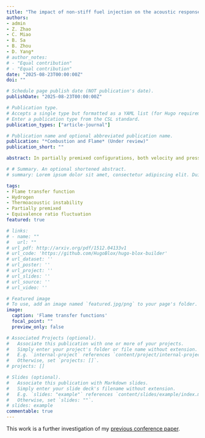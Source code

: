 ```yaml
---
title: "The impact of non-stiff fuel injection on the acoustic response of a partially premixed pure hydrogen flame"
authors:
- admin
- Z. Zhao
- C. Miao
- B. Sa
- B. Zhou
- D. Yang*
# author_notes:
# - "Equal contribution"
# - "Equal contribution"
date: "2025-08-23T00:00:00Z"
doi: ""

# Schedule page publish date (NOT publication's date).
publishDate: "2025-08-23T00:00:00Z"

# Publication type.
# Accepts a single type but formatted as a YAML list (for Hugo requirements).
# Enter a publication type from the CSL standard.
publication_types: ["article-journal"]

# Publication name and optional abbreviated publication name.
publication: "*Combustion and Flame* (Under review)"
publication_short: ""

abstract: In partially premixed configurations, both velocity and pressure fluctuations can induce temporal equivalence ratio fluctuations in the vicinity of the fuel injector. Once the pressure oscillation reaches a significant level, the assumption of stiff fuel injection will be compromised, resulting in a fluctuation in fuel mass flow. This study investigates the influence of non-stiff injection, where the fuel mass flow can be modulated by pressure fluctuations, on the dynamic response of a jet-stabilized, partially premixed hydrogen flame. A model incorporating the acoustic impedance of a circular aperture in the fuel line is developed and coupled with a mixing transfer function to predict the evolution of equivalence ratio fluctuations and validated using time-resolved ultraviolet absorption spectroscopy under acoustic forcing. Results show that the non-stiff model successfully captures the trend in the gain, whereas the stiff model does not. Flame transfer functions (FTF) based on OH* chemiluminescence intensity exhibit gain modulation patterns over frequency, arising from constructive and destructive interferences between velocity- and equivalence ratio-driven oscillations, with a Strouhal number scaling effectively collapsing the phase behavior and the positions of peaks and troughs in the FTF gain. However, variations in the FTF gain across different mean flow velocities suggest an additional contribution of pressure-induced equivalence ratio fluctuations. To identify this effect, an alternative FTF is introduced using the fuel injection velocity as the reference input. The resultant collapse of the FTF gains confirms the role of pressure-induced equivalence ratio fluctuations. Finally, a spatiotemporal analysis of OH* intensity reveals distinct dynamic responses at the bottom and top parts of the flame when subjected to modulations in velocity and equivalence ratio, highlighting a phase-dependent interference mechanism. These findings advance the understanding of partially premixed hydrogen flame dynamics under non-stiff injection conditions and offer valuable insights for the design of future hydrogen-fueled combustion systems.

# # Summary. An optional shortened abstract.
# summary: Lorem ipsum dolor sit amet, consectetur adipiscing elit. Duis posuere tellus ac convallis placerat. Proin tincidunt magna sed ex sollicitudin condimentum.

tags:
- Flame transfer function
- Hydrogen
- Thermoacoustic instability
- Partially premixed
- Equivalence ratio fluctuation
featured: true

# links:
# - name: ""
#   url: ""
# url_pdf: http://arxiv.org/pdf/1512.04133v1
# url_code: 'https://github.com/HugoBlox/hugo-blox-builder'
# url_dataset: ''
# url_poster: ''
# url_project: ''
# url_slides: ''
# url_source: ''
# url_video: ''

# Featured image
# To use, add an image named `featured.jpg/png` to your page's folder. 
image:
  caption: 'Flame transfer functions'
  focal_point: ""
  preview_only: false

# Associated Projects (optional).
#   Associate this publication with one or more of your projects.
#   Simply enter your project's folder or file name without extension.
#   E.g. `internal-project` references `content/project/internal-project/index.md`.
#   Otherwise, set `projects: []`.
# projects: []

# Slides (optional).
#   Associate this publication with Markdown slides.
#   Simply enter your slide deck's filename without extension.
#   E.g. `slides: "example"` references `content/slides/example/index.md`.
#   Otherwise, set `slides: ""`.
# slides: example
commentable: true
---
```


This work is a further investigation of my [previous conference paper](/presentations/W_Liang_ASPACC2025Conference/).

<!-- {{% callout note %}}
Click the *Cite* button above to demo the feature to enable visitors to import publication metadata into their reference management software.
{{% /callout %}}

{{% callout note %}}
Create your slides in Markdown - click the *Slides* button to check out the example.
{{% /callout %}}

Add the publication's **full text** or **supplementary notes** here. You can use rich formatting such as including [code, math, and images](https://docs.hugoblox.com/content/writing-markdown-latex/). -->
